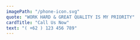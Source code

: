```yaml
---
imagePath: "/phone-icon.svg"
quote: "WORK HARD & GREAT QUALITY IS MY PRIORITY"
cardTitle: "Call Us Now"
text: "( +62 ) 123 456 789"
---
```

